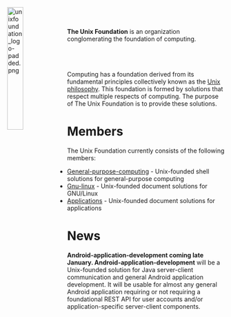
<img src='https://raw.githubusercontent.com/unixfoundation/home/images/unixfoundation_logo-padded.png' width='27%' align='left' alt='unixfoundation_logo-padded.png'>
<br><br>

**The Unix Foundation** is an organization conglomerating the foundation of computing.
<br><br><br><br>

Computing has a foundation derived from its fundamental principles collectively known as the [Unix philosophy](http://www.linfo.org/unix_philosophy.html). This foundation is formed by solutions that respect multiple respects of computing. The purpose of The Unix Foundation is to provide these solutions.

# Members

The Unix Foundation currently consists of the following members:

* [General-purpose-computing](https://github.com/unixfoundation/general-purpose-computing) - Unix-founded shell solutions for general-purpose computing
* [Gnu-linux](https://github.com/unixfoundation/gnu-linux) - Unix-founded document solutions for GNU/Linux
* [Applications](https://github.com/unixfoundation/applications) - Unix-founded document solutions for applications

# News

**Android-application-development coming late January. Android-application-development** will be a Unix-founded solution for Java server-client communication and general Android application development. It will be usable for almost any general Android application requiring or not requiring a foundational REST API for user accounts and/or application-specific server-client components.

